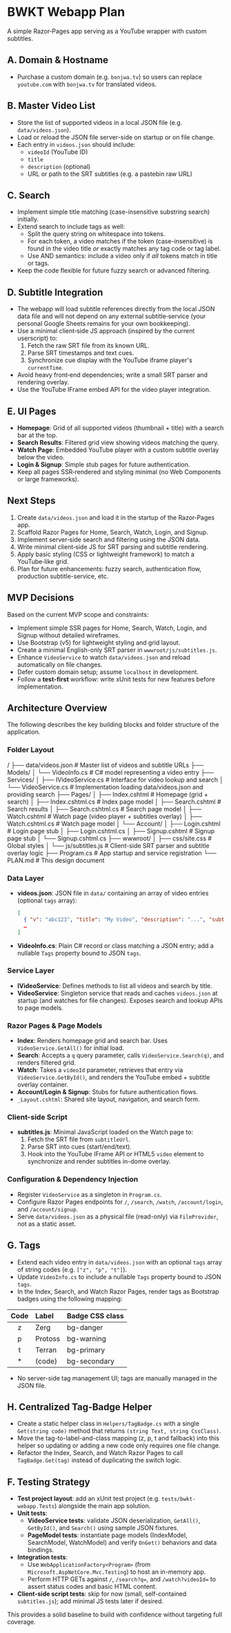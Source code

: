# BWKT Webapp Plan

A simple Razor‑Pages app serving as a YouTube wrapper with custom subtitles.

## A. Domain & Hostname
- Purchase a custom domain (e.g. `bonjwa.tv`) so users can replace `youtube.com` with `bonjwa.tv` for translated videos.

## B. Master Video List
- Store the list of supported videos in a local JSON file (e.g. `data/videos.json`).
- Load or reload the JSON file server-side on startup or on file change.
- Each entry in `videos.json` should include:
  - `videoId` (YouTube ID)
  - `title`
  - `description` (optional)
  - URL or path to the SRT subtitles (e.g. a pastebin raw URL)

## C. Search
- Implement simple title matching (case-insensitive substring search) initially.
- Extend search to include tags as well:
  - Split the query string on whitespace into tokens.
  - For each token, a video matches if the token (case-insensitive) is found in the video title _or_ exactly matches any tag code or tag label.
  - Use AND semantics: include a video only if _all_ tokens match in title or tags.
- Keep the code flexible for future fuzzy search or advanced filtering.

## D. Subtitle Integration
- The webapp will load subtitle references directly from the local JSON data file and will not depend on any external subtitle‑service (your personal Google Sheets remains for your own bookkeeping).
- Use a minimal client‑side JS approach (inspired by the current userscript) to:
  1. Fetch the raw SRT file from its known URL.
  2. Parse SRT timestamps and text cues.
  3. Synchronize cue display with the YouTube iframe player's `currentTime`.
- Avoid heavy front‑end dependencies; write a small SRT parser and rendering overlay.
- Use the YouTube IFrame embed API for the video player integration.

## E. UI Pages
- **Homepage**: Grid of all supported videos (thumbnail + title) with a search bar at the top.
- **Search Results**: Filtered grid view showing videos matching the query.
- **Watch Page**: Embedded YouTube player with a custom subtitle overlay below the video.
- **Login & Signup**: Simple stub pages for future authentication.
- Keep all pages SSR‑rendered and styling minimal (no Web Components or large frameworks).

## Next Steps
1. Create `data/videos.json` and load it in the startup of the Razor‑Pages app.
2. Scaffold Razor Pages for Home, Search, Watch, Login, and Signup.
3. Implement server‑side search and filtering using the JSON data.
4. Write minimal client‑side JS for SRT parsing and subtitle rendering.
5. Apply basic styling (CSS or lightweight framework) to match a YouTube‑like grid.
6. Plan for future enhancements: fuzzy search, authentication flow, production subtitle-service, etc.

## MVP Decisions

Based on the current MVP scope and constraints:

- Implement simple SSR pages for Home, Search, Watch, Login, and Signup without detailed wireframes.
- Use Bootstrap (v5) for lightweight styling and grid layout.
- Create a minimal English-only SRT parser in `wwwroot/js/subtitles.js`.
- Enhance `VideoService` to watch `data/videos.json` and reload automatically on file changes.
- Defer custom domain setup; assume `localhost` in development.
- Follow a **test-first** workflow: write xUnit tests for new features before implementation.

## Architecture Overview

The following describes the key building blocks and folder structure of the application.

### Folder Layout

<project root>/
├── data/videos.json           # Master list of videos and subtitle URLs
├── Models/
│   └── VideoInfo.cs           # C# model representing a video entry
├── Services/
│   ├── IVideoService.cs       # Interface for video lookup and search
│   └── VideoService.cs        # Implementation loading data/videos.json and providing search
├── Pages/
│   ├── Index.cshtml           # Homepage (grid + search)
│   ├── Index.cshtml.cs        # Index page model
│   ├── Search.cshtml          # Search results
│   ├── Search.cshtml.cs       # Search page model
│   ├── Watch.cshtml           # Watch page (video player + subtitles overlay)
│   ├── Watch.cshtml.cs        # Watch page model
│   └── Account/
│       ├── Login.cshtml       # Login page stub
│       ├── Login.cshtml.cs
│       ├── Signup.cshtml      # Signup page stub
│       └── Signup.cshtml.cs
├── wwwroot/
│   ├── css/site.css           # Global styles
│   └── js/subtitles.js        # Client-side SRT parser and subtitle overlay logic
├── Program.cs                 # App startup and service registration
└── PLAN.md                    # This design document

### Data Layer

- **videos.json**: JSON file in `data/` containing an array of video entries (optional `tags` array):
  ```json
  [
    { "v": "abc123", "title": "My Video", "description": "...", "subtitleUrl": "...", "tags": ["z", "p"] },
    …
  ]
  ```
- **VideoInfo.cs**: Plain C# record or class matching a JSON entry; add a nullable `Tags` property bound to JSON `tags`.

### Service Layer

- **IVideoService**: Defines methods to list all videos and search by title.
- **VideoService**: Singleton service that reads and caches `videos.json` at startup (and watches for file changes). Exposes search and lookup APIs to page models.

### Razor Pages & Page Models

- **Index**: Renders homepage grid and search bar. Uses `VideoService.GetAll()` for initial load.
- **Search**: Accepts a `q` query parameter, calls `VideoService.Search(q)`, and renders filtered grid.
- **Watch**: Takes a `videoId` parameter, retrieves that entry via `VideoService.GetById()`, and renders the YouTube embed + subtitle overlay container.
- **Account/Login & Signup**: Stubs for future authentication flows.
- `_Layout.cshtml`: Shared site layout, navigation, and search form.

### Client-side Script

- **subtitles.js**: Minimal JavaScript loaded on the Watch page to:
  1. Fetch the SRT file from `subtitleUrl`.
  2. Parse SRT into cues (start/end/text).
  3. Hook into the YouTube IFrame API or HTML5 `video` element to synchronize and render subtitles in-dome overlay.

### Configuration & Dependency Injection

- Register `VideoService` as a singleton in `Program.cs`.
- Configure Razor Pages endpoints for `/`, `/search`, `/watch`, `/account/login`, and `/account/signup`.
- Serve `data/videos.json` as a physical file (read-only) via `FileProvider`, not as a static asset.

## G. Tags

- Extend each video entry in `data/videos.json` with an optional `tags` array of string codes (e.g. `["z", "p", "t"]`).
- Update `VideoInfo.cs` to include a nullable `Tags` property bound to JSON `tags`.
- In the Index, Search, and Watch Razor Pages, render tags as Bootstrap badges using the following mapping:

| Code | Label   | Badge CSS class   |
|:----:|:--------|:------------------|
| z    | Zerg    | bg-danger         |
| p    | Protoss | bg-warning        |
| t    | Terran  | bg-primary        |
| *    | (code)  | bg-secondary      |

- No server-side tag management UI; tags are manually managed in the JSON file.

## H. Centralized Tag‑Badge Helper

- Create a static helper class in `Helpers/TagBadge.cs` with a single `Get(string code)` method that returns `(string Text, string CssClass)`.
- Move the tag-to-label-and-class mapping (z, p, t and fallback) into this helper so updating or adding a new code only requires one file change.
- Refactor the Index, Search, and Watch Razor Pages to call `TagBadge.Get(tag)` instead of duplicating the switch logic.

## F. Testing Strategy

- **Test project layout**: add an xUnit test project (e.g. `tests/bwkt-webapp.Tests`) alongside the main app solution.
- **Unit tests**:
  - **VideoService tests**: validate JSON deserialization, `GetAll()`, `GetById()`, and `Search()` using sample JSON fixtures.
  - **PageModel tests**: instantiate page models (IndexModel, SearchModel, WatchModel) and verify `OnGet()` behaviors and data bindings.
- **Integration tests**:
  - Use `WebApplicationFactory<Program>` (from `Microsoft.AspNetCore.Mvc.Testing`) to host an in-memory app.
  - Perform HTTP GETs against `/`, `/search?q=`, and `/watch?videoId=` to assert status codes and basic HTML content.
- **Client-side script tests**: skip for now (small, self-contained `subtitles.js`); add minimal JS tests later if desired.

This provides a solid baseline to build with confidence without targeting full coverage.